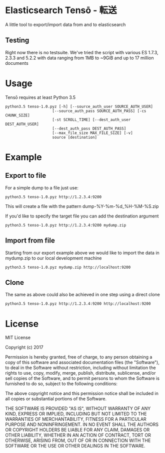 # Elasticsearch Tensō - 転送
A little tool to export/import data from and to elasticsearch

## Testing
Right now there is no testsuite. We've tried the script with various ES 1.7.3, 2.3.3 and 5.2.2 with data ranging from 1MB to ~9GiB and up to 17 million documents

# Usage

Tensō requires at least Python 3.5

```
python3.5 tenso-1.0.pyz [-h] [--source_auth_user SOURCE_AUTH_USER]
                     [--source_auth_pass SOURCE_AUTH_PASS] [-cs CHUNK_SIZE]
                     [-st SCROLL_TIME] [--dest_auth_user DEST_AUTH_USER]
                     [--dest_auth_pass DEST_AUTH_PASS]
                     [--max_file_size MAX_FILE_SIZE] [-v]
                     source [destination]
```

# Example

## Export to file

For a simple dump to a file just use:
```
python3.5 tenso-1.0.pyz http://1.2.3.4:9200 
```
This will create a file with the pattern dump-%Y-%m-%d_%H-%M-%S.zip

If you'd like to specify the target file you can add the destination argument
```
python3.5 tenso-1.0.pyz http://1.2.3.4:9200 mydump.zip
```

## Import from file
Starting from our export example above we would like to import the data in mydump.zip to our local development machine

```
python3.5 tenso-1.0.pyz mydump.zip http://localhost:9200
```

## Clone 
The same as above could also be achieved in one step using a direct clone

```
python3.5 tenso-1.0.pyz http://1.2.3.4:9200 http://localhost:9200
```


# License

MIT License

Copyright (c) 2017

Permission is hereby granted, free of charge, to any person obtaining a copy
of this software and associated documentation files (the "Software"), to deal
in the Software without restriction, including without limitation the rights
to use, copy, modify, merge, publish, distribute, sublicense, and/or sell
copies of the Software, and to permit persons to whom the Software is
furnished to do so, subject to the following conditions:

The above copyright notice and this permission notice shall be included in all
copies or substantial portions of the Software.

THE SOFTWARE IS PROVIDED "AS IS", WITHOUT WARRANTY OF ANY KIND, EXPRESS OR
IMPLIED, INCLUDING BUT NOT LIMITED TO THE WARRANTIES OF MERCHANTABILITY,
FITNESS FOR A PARTICULAR PURPOSE AND NONINFRINGEMENT. IN NO EVENT SHALL THE
AUTHORS OR COPYRIGHT HOLDERS BE LIABLE FOR ANY CLAIM, DAMAGES OR OTHER
LIABILITY, WHETHER IN AN ACTION OF CONTRACT, TORT OR OTHERWISE, ARISING FROM,
OUT OF OR IN CONNECTION WITH THE SOFTWARE OR THE USE OR OTHER DEALINGS IN THE
SOFTWARE.

